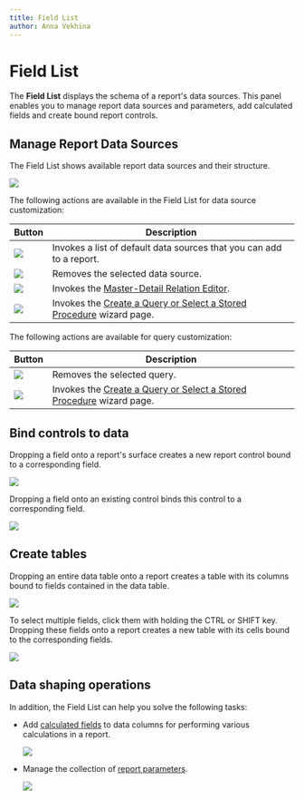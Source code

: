 ```yaml
---
title: Field List
author: Anna Vekhina
---
```


# Field List

The **Field List** displays the schema of a report's data sources. This panel enables you to manage report data sources and parameters, add calculated fields and create bound report controls.

## Manage Report Data Sources

The Field List shows available report data sources and their structure.

![](../../../../images/eurd-web-fieldlist-manage-data-source.png)

The following actions are available in the Field List for data source customization:

| Button | Description |
|---|---|
| ![](../../../../images/eurd-web-fieldlist-add-data-source-button.png) | Invokes a list of default data sources that you can add to a report. |
| ![](../../../../images/eurd-web-fieldlist-data-source-delete.png) | Removes the selected data source. |
| ![](../../../../images/eurd-web-fieldlist-data-source-edit-relationships.png) | Invokes the [Master-Detail Relation Editor](../master-detail-relation-editor.md). |
| ![](../../../../images/eurd-web-fieldlist-data-source-add-query.png) | Invokes the [Create a Query or Select a Stored Procedure](../data-source-wizard\specify-data-source-settings-database.md) wizard page. |

The following actions are available for query customization:

| Button | Description |
|---|---|
| ![](../../../../images/eurd-web-fieldlist-data-source-delete.png) | Removes the selected query. |
| ![](../../../../images/eurd-web-fieldlist-data-source-edit-relationships.png) | Invokes the [Create a Query or Select a Stored Procedure](../data-source-wizard\specify-data-source-settings-database.md) wizard page. |

## Bind controls to data

Dropping a field onto a report's surface creates a new report control bound to a corresponding field.

![](../../../../images/eurd-web-field-list-drop-fields.png)

Dropping a field onto an existing control binds this control to a corresponding field.

![](../../../../images/eurd-web-field-list-drop-field-to-control.png)

## Create tables

Dropping an entire data table onto a report creates a table with its columns bound to fields contained in the data table.

![](../../../../images/eurd-web-field-list-drop-table.png)

To select multiple fields, click them with holding the CTRL or SHIFT key. Dropping these fields onto a report creates a new table with its cells bound to the corresponding fields.

![](../../../../images/eurd-web-list-drop-multiple-fields.png)

## Data shaping operations

In addition, the Field List can help you solve the following tasks:

* Add [calculated fields](../../shape-report-data/use-calculated-fields/calculated-fields-overview.md) to data columns for performing various calculations in a report.
	
	![](../../../../images/eurd-web-add-calculated-field.png)
* Manage the collection of [report parameters](../../shape-report-data/use-report-parameters.md).
	
	![](../../../../images/eurd-web-parameters-add-parameter-via-field-list.png)